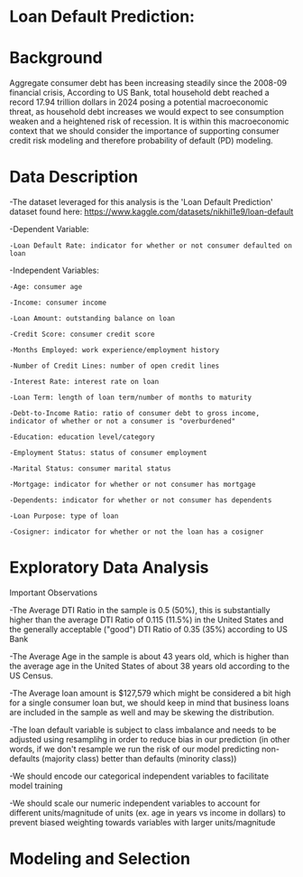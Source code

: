# Loan Default Prediction:
# Background
Aggregate consumer debt has been increasing steadily since the 2008-09 financial crisis, According to US Bank, total household debt reached a record 17.94 trillion dollars in 2024 posing a potential macroeconomic threat, as household debt increases we would expect to see consumption weaken and a heightened risk of recession. It is within this macroeconomic context that we should consider the importance of supporting consumer credit risk modeling and therefore probability of default (PD) modeling.

# Data Description

-The dataset leveraged for this analysis is the 'Loan Default Prediction' dataset found here: https://www.kaggle.com/datasets/nikhil1e9/loan-default

-Dependent Variable: 

    -Loan Default Rate: indicator for whether or not consumer defaulted on loan

-Independent Variables: 

    -Age: consumer age

    -Income: consumer income

    -Loan Amount: outstanding balance on loan

    -Credit Score: consumer credit score

    -Months Employed: work experience/employment history

    -Number of Credit Lines: number of open credit lines

    -Interest Rate: interest rate on loan

    -Loan Term: length of loan term/number of months to maturity

    -Debt-to-Income Ratio: ratio of consumer debt to gross income, indicator of whether or not a consumer is "overburdened"

    -Education: education level/category

    -Employment Status: status of consumer employment

    -Marital Status: consumer marital status

    -Mortgage: indicator for whether or not consumer has mortgage

    -Dependents: indicator for whether or not consumer has dependents

    -Loan Purpose: type of loan

    -Cosigner: indicator for whether or not the loan has a cosigner

# Exploratory Data Analysis

Important Observations

-The Average DTI Ratio in the sample is 0.5 (50%), this is substantially higher than the average DTI Ratio of 0.115 (11.5%) in the United States and the generally acceptable ("good") DTI Ratio of 0.35 (35%) according to US Bank

-The Average Age in the sample is about 43 years old, which is higher than the average age in the United States of about 38 years old according to the US Census.

-The Average loan amount is $127,579 which might be considered a bit high for a single consumer loan but, we should keep in mind that business loans are included in the sample as well and may be skewing the distribution.

-The loan default variable is subject to class imbalance and needs to be adjusted using resamplihg in order to reduce bias in our prediction (in other words, if we don't resample we run the risk of our model predicting non-defaults (majority class) better than defaults (minority class))

-We should encode our categorical independent variables to facilitate model training

-We should scale our numeric independent variables to account for different units/magnitude of units (ex. age in years vs income in dollars) to prevent biased weighting towards variables with larger units/magnitude

# Modeling and Selection




        
